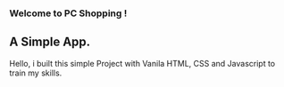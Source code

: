 ### Welcome to PC Shopping !

## A Simple App.

Hello, i built this simple Project with Vanila HTML, CSS and Javascript to train my skills.